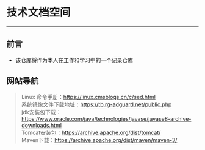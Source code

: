 # 技术文档空间

---
## 前言

- 该仓库将作为本人在工作和学习中的一个记录仓库

## 网站导航
> Linux 命令手册：https://linux.cmsblogs.cn/c/sed.html \
> 系统镜像文件下载地址：https://tb.rg-adguard.net/public.php \
> jdk安装包下载：https://www.oracle.com/java/technologies/javase/javase8-archive-downloads.html \
> Tomcat安装包：https://archive.apache.org/dist/tomcat/ \
> Maven下载：https://archive.apache.org/dist/maven/maven-3/ 